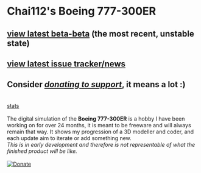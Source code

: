 # Chai112's Boeing 777-300ER

## [view latest beta-beta](https://github.com/Chai112/Chai112-s-Boeing-777-300ER/tree/master/src) (the most recent, unstable state)
## [view latest issue tracker/news](https://github.com/Chai112/Chai112-s-Boeing-777-300ER/projects/1)
## <b>Consider <i>[donating to support](https://www.paypal.com/cgi-bin/webscr?cmd=_donations&business=P6BPHH98W5XDY&currency_code=CAD&source=url)</i></b>, it means a lot :)
\
[stats](https://www.somsubhra.com/github-release-stats/?username=Chai112&repository=Chai112-s-Boeing-777-300ER)
\
\
The digital simulation of the <b>Boeing 777-300ER</b> is a hobby I have been working on for over 24 months, it is meant to be freeware and will always remain that way. It shows my progression of a 3D modeller and coder, and each update aim to iterate or add something new.\
<i>This is in early development and therefore is not representable of what the finished product will be like.</i>\
\
[![Donate](https://www.paypalobjects.com/en_US/i/btn/btn_donate_LG.gif)](https://www.paypal.com/cgi-bin/webscr?cmd=_donations&business=P6BPHH98W5XDY&currency_code=CAD&source=url)
